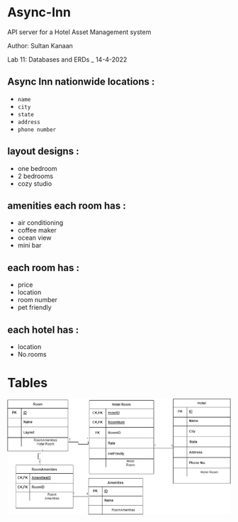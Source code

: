 # Async-Inn
 API server for a Hotel Asset Management system 

 Author: Sultan Kanaan

 Lab 11: Databases and ERDs _ 14-4-2022

 ## Async Inn nationwide locations :

 * `name`
 * `city`
 * `state`
 * `address`
 * `phone number`

## layout designs :

* one bedroom
* 2 bedrooms
* cozy studio

## amenities each room has :

* air conditioning
* coffee maker
* ocean view
* mini bar

## each room has :

* price
* location
* room number
* pet friendly

## each hotel has :

* location
* No.rooms

# Tables 
![](./assets/v.drawio.png)


